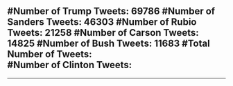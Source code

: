 #Number of Trump Tweets: 69786
#Number of Sanders Tweets: 46303
#Number of Rubio Tweets: 21258
#Number of Carson Tweets: 14825
#Number of Bush Tweets: 11683
#Total Number of Tweets:  
#Number of Clinton Tweets: 
---
---
